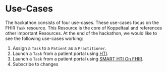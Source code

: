 # Use-Cases

The hackathon consists of four use-cases. These use-cases focus on the FHIR `Task` resource. This Resource is the core of Koppeltaal and references other important Resources. At the end of the hackathon, we would like to see the following use-cases working:

1. Assign a `Task` to a `Patient` as a `Practitioner`.
2. Launch a `Task` from a patient portal using [HTI](../../technische-howto/launchen/).
3. Launch a `Task` from a patient portal using [SMART HTI On FHIR](broken-reference).
4. Subscribe to changes
